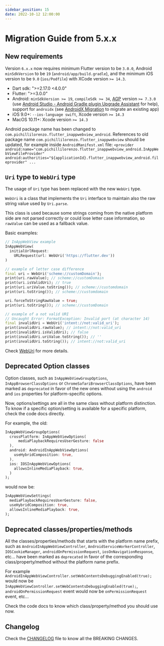 ```yaml
---
sidebar_position: 15
date: 2022-10-12 12:00:00
---
```


# Migration Guide from 5.x.x

## New requirements

Version `6.x.x` now requires minimum Flutter version to be `3.0.0`,
Android `minSdkVersion` to be `19` (`android/app/build.gradle`),
and the minimum iOS version to be `9.0` (`ios/Podfile`) with XCode version `>= 14.3`.

- Dart sdk: ">=2.17.0 \<4.0.0"
- Flutter: ">=3.0.0"
- Android: `minSdkVersion >= 19`, `compileSdk >= 34`, [AGP](https://developer.android.com/build/releases/gradle-plugin) version `>= 7.3.0` (use [Android Studio - Android Gradle plugin Upgrade Assistant](https://developer.android.com/build/agp-upgrade-assistant) for help), support for `androidx` (see [AndroidX Migration](https://flutter.dev/docs/development/androidx-migration) to migrate an existing app)
- iOS 9.0+: `--ios-language swift`, Xcode version `>= 14.3`
- MacOS 10.11+: Xcode version `>= 14.3`

Android package name has been changed to `com.pichillilorenzo.flutter_inappwebview_android`.
References to old package name `com.pichillilorenzo.flutter_inappwebview` should be updated,
for example inside `AndroidManifest.xml` file: `<provider android:name="com.pichillilorenzo.flutter_inappwebview_android.InAppWebViewFileProvider" android:authorities="${applicationId}.flutter_inappwebview_android.fileprovider" ...`

## `Uri` type to `WebUri` type

The usage of `Uri` type has been replaced with the new `WebUri` type.

`WebUri` is a class that implements the `Uri` interface to maintain also the raw string value used by `Uri.parse`.

This class is used because some strings coming from the native platform side
are not parsed correctly or could lose letter case information,
so `rawValue` can be used as a fallback value.

Basic examples:
```dart
// InAppWebView example
InAppWebView(
  initialUrlRequest:
    URLRequest(url: WebUri('https://flutter.dev'))
)

// example of letter case difference
final uri = WebUri('scheme://customDomain');
print(uri.rawValue); // scheme://customDomain
print(uri.isValidUri); // true
print(uri.uriValue.toString()); // scheme://customdomain
print(uri.toString()); // scheme://customdomain

uri.forceToStringRawValue = true;
print(uri.toString()); // scheme://customDomain

// example of a not valid URI
// Uncaught Error: FormatException: Invalid port (at character 14)
final invalidUri = WebUri('intent://not:valid_uri');
print(invalidUri.rawValue); // intent://not:valid_uri
print(invalidUri.isValidUri); // false
print(invalidUri.uriValue.toString()); // ''
print(invalidUri.toString()); // intent://not:valid_uri
```

Check [WebUri](/docs/web-uri) for more details.

## Deprecated Option classes

Option classes, such as `InAppWebViewGroupOptions`, `InAppBrowserClassOptions` or
`ChromeSafariBrowserClassOptions`, have been marked as `deprecated` in favor of the new ones
without using the `android` and `ios` properties for platform-specific options.

Now, options/settings are all in the same class without platform distinction.
To know if a specific option/setting is available for a specific platform, check the code docs directly.

For example, the old:
```dart
InAppWebViewGroupOptions(
  crossPlatform: InAppWebViewOptions(
      mediaPlaybackRequiresUserGesture: false
  ),
  android: AndroidInAppWebViewOptions(
    useHybridComposition: true,
  ),
  ios: IOSInAppWebViewOptions(
    allowsInlineMediaPlayback: true,
  )
);
```

would now be:
```dart
InAppWebViewSettings(
  mediaPlaybackRequiresUserGesture: false,
  useHybridComposition: true,
  allowsInlineMediaPlayback: true,
);
```

## Deprecated classes/properties/methods

All the classes/properties/methods that starts with the platform name prefix,
such as `AndroidInAppWebViewController`, `AndroidServiceWorkerController`, `IOSCookieManager`, `androidOnPermissionRequest`, `iosOnNavigationResponse`, etc...
have been marked as `deprecated` in favor of the corresponding class/property/method without the platform name prefix.

For example `AndroidInAppWebViewController.setWebContentsDebuggingEnabled(true);`
would now be `InAppWebViewController.setWebContentsDebuggingEnabled(true);`,
`androidOnPermissionRequest` event would now be `onPermissionRequest` event, etc...

Check the code docs to know which class/property/method you should use now.

## Changelog

Check the [CHANGELOG](https://github.com/pichillilorenzo/flutter_inappwebview/blob/master/flutter_inappwebview/CHANGELOG.md) file to know all the BREAKING CHANGES.
